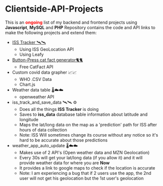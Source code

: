 # Clientside-API-Projects

This is an <span style='color: red'>**ongoing**</span> list of my backend and frontend projects using **Javascript**, **MySQL** and **PHP**
Repository contains the code and API links to make the following projects and extend them: 
* <a href="https://github.com/Blitzcryp/Clientside-API-Projects/tree/master/v1/ISS">ISS Tracker 🛰️🛰️</a>
  * Using ISS GeoLocation API
  * Using Leafy
* <a href="https://github.com/Blitzcryp/Clientside-API-Projects/tree/master/v1/catFacts">Button-Press cat fact generator🐈🐈</a>
  * Free CatFact API
* Custom covid data grapher 📈📈
  * WHO .CSV Data
  * Chart.js
* Weather data table 🌡️☁️☁️
  * openweather API
* iss_track_and_save_data 🛰️🛰️ ⚙️
  * Does all the things **ISS Tracker** is doing
  * Saves to **iss_data** database table information about latitude and longitude
  * Maps the lat/long data on the map as a 'prediction' path for ISS after hours of data collection 
  * Note: ISS Will sometimes change its course without any notice so it's hard to be accurate about those predictions
* weather_app_auto_update 🌡️☁️☁️
  * Makes use of 2 API's (Open weather data and MZN Geolocation)
  * Every 30s will get your lat/long data (if you allow it) and it will provide weather data for where you are **Now**
  * It provides a link to google maps to check if the location is accurate
  * Note: I am experiencing a bug that if 2 users use the app, the 2nd user will not get his geolocation but the 1st user's geolocation
